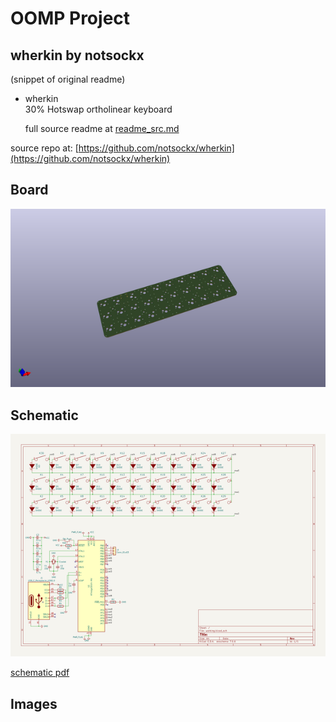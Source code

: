 # OOMP Project  
## wherkin  by notsockx  
  
(snippet of original readme)  
  
- wherkin  
30% Hotswap ortholinear keyboard  
  
  full source readme at [readme_src.md](readme_src.md)  
  
source repo at: [https://github.com/notsockx/wherkin](https://github.com/notsockx/wherkin)  
## Board  
  
[![working_3d.png](working_3d_600.png)](working_3d.png)  
## Schematic  
  
[![working_schematic.png](working_schematic_600.png)](working_schematic.png)  
  
[schematic pdf](working_schematic.pdf)  
## Images  
